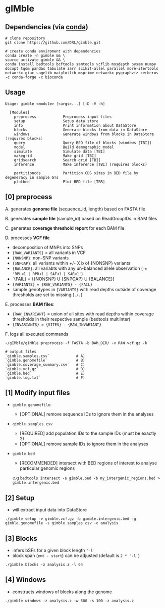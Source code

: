gIMble
=========

Dependencies (via [conda](https://conda.io/miniconda.html))
-------

```
# clone repository
git clone https://github.com/DRL/gimble.git

# create conda enviroment with dependencies
conda create -n gimble && \
source activate gimble && \
conda install bedtools bcftools samtools vcflib mosdepth pysam numpy docopt tqdm pandas tabulate zarr scikit-allel parallel more-itertools networkx giac sagelib matplotlib msprime networkx pygraphviz cerberus -c conda-forge -c bioconda 
```

Usage
-----

```
Usage: gimble <module> [<args>...] [-D -V -h]

  [Modules]
    preprocess            Preprocess input files
    setup                 Setup data store
    info                  Print information about DataStore
    blocks                Generate blocks from data in DataStore 
    windows               Generate windows from blocks in DataStore (requires blocks)
    query                 Query BED file of blocks (windows [TBI])
    model                 Build demographic model
    simulate              Simulate data [TBI] 
    makegrid              Make grid [TBI]
    gridsearch            Search grid [TBI]
    inference             Make inference [TBI] (requires blocks)
    
    partitioncds          Partition CDS sites in BED file by degeneracy in sample GTs 
    plotbed               Plot BED file [TBR]
```
 
[0] preprocess
--------------

A. generates **genome file** (sequence_id, length) based on FASTA file

B. generates **sample file** (sample_id) based on ReadGroupIDs in BAM files

C. generates **coverage threshold report** for each BAM file

D. processes **VCF file**

+ decomposition of MNPs into SNPs
+ `{RAW_VARIANTS}` = all variants in VCF
+ `{NONSNP}`: non-SNP variants 
+ `{SNPGAP}`: all variants within +/- X b of {NONSNP} variants
+ `{BALANCE}`: all variabts with any un-balanced allele observation (`-e 'RPL<1 | RPR<1 | SAF<1 | SAR<1'`) 
+ `{FAIL} = {{NONSNP} U {SNPGAP} U {BALANCE}} 
+ `{VARIANTS} = {RAW_VARIANTS} - {FAIL}`
+ sample genotypes in `{VARIANTS}` with read depths outside of coverage thresholds are set to missing (`./.`)
    
E. processes **BAM files**:

+ `{RAW_INVARIANT}` = union of all sites with read depths within coverage thresholds in their respective sample (bedtools multiinter)
+ `{INVARIANTS} = {SITES} - {RAW_INVARIANT}`
    
F. logs all executed commands

```
~/gIMble/gIMble preprocess -f FASTA -b BAM_DIR/ -v RAW.vcf.gz -k

# output files 
`gimble.samples.csv`            # A)
`gimble.genomefile`             # B)
`gimble.coverage_summary.csv`   # C)
`gimble.vcf.gz`                 # D)
`gimble.bed`                    # E)
`gimble.log.txt`                # F)
```

[1] Modify input files
--------------

+ `gimble.genomefile`:
    + [OPTIONAL] remove sequence IDs to ignore them in the analyses
+ `gimble.samples.csv` 
    + [REQUIRED] add population IDs to the sample IDs (must be exactly 2)
    + [OPTIONAL] remove sample IDs to ignore them in the analyses
+ `gimble.bed`
    + [RECOMMENDED] intersect with BED regions of interest to analyse particular genomic regions

    e.g `bedtools intersect -a gimble.bed -b my_intergenic_regions.bed > gimble.intergenic.bed` 

[2] Setup
--------------

+ will extract input data into DataStore 

```
./gimble setup -v gimble.vcf.gz -b gimble.intergenic.bed -g gimble.genomefile -s gimble.samples.csv -o analysis
```

[3] Blocks
--------------

+ infers bSFs for a given block length `'-l'` 
+ block span (`end - start`) can be adjusted (default is `2 * '-l'`)

```
./gimble blocks -z analysis.z -l 64
```

[4] Windows 
--------------

+ constructs windows of blocks along the genome

```
./gimble windows -z analysis.z -w 500 -s 100 -z analysis.z
```
